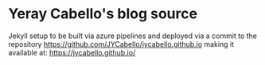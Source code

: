 # Yeray Cabello's blog source
Jekyll setup to be built via azure pipelines and deployed via a commit to the repository https://github.com/JYCabello/jycabello.github.io making it available at: https://jycabello.github.io/
